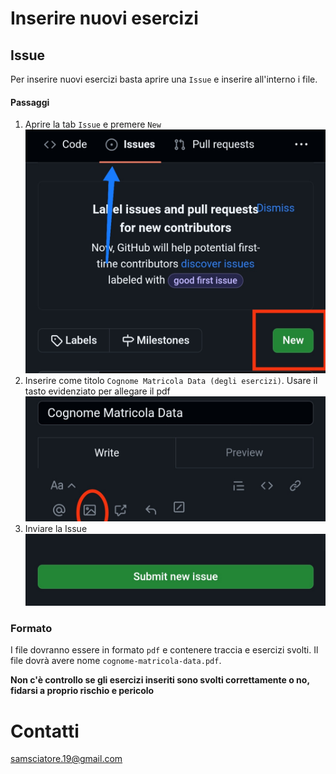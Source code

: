 # Inserire nuovi esercizi
## Issue
Per inserire nuovi esercizi basta aprire una `Issue` e inserire all'interno i file.

#### Passaggi
1. Aprire la tab `Issue` e premere `New` 
![primo passaggio](/img/first.jpg)
2. Inserire come titolo `Cognome Matricola Data (degli esercizi)`. Usare il tasto evidenziato per allegare il pdf
   ![secondo passaggio](/img/second.jpg)
3. Inviare la Issue
    ![terzo passaggio](/img/third.jpg)
   
### Formato
I file dovranno essere in formato `pdf` e contenere traccia e esercizi svolti.
Il file dovrà avere nome `cognome-matricola-data.pdf`.

**Non c'è controllo se gli esercizi inseriti sono svolti correttamente o no, fidarsi a proprio rischio e pericolo**

# Contatti
samsciatore.19@gmail.com
